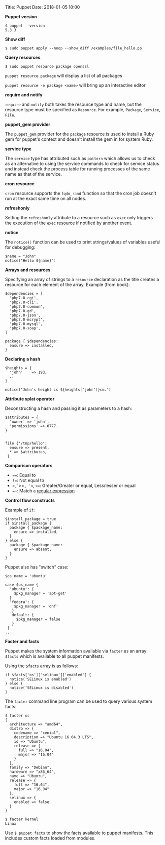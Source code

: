 Title: Puppet
Date: 2018-01-05 10:00


**Puppet version**

```
$ puppet --version
5.3.3
```

**Show diff**

```
$ sudo puppet apply --noop --show_diff /examples/file_hello.pp
```

**Query resources**

```
$ sudo puppet resource package openssl
```

`puppet resource package` will display a list of all packages

`puppet resource -e package <name>` will bring up an interactive editor

**require and notify**

`require` and `notify` both takes the resource type and name, but the resource type must be specified as `Resource`. For example, `Package`, `Service`, `File`.

**puppet_gem provider**

The `puppet_gem` provider for the `package` resource is used to install a Ruby gem for puppet's context and doesn't install the gem in for system Ruby.

**service type**

The `service` type has attributed such as `pattern` which allows us to check as an alternative to using the service commands to check for service status and instead check the process table for running processes of the same name as that of the service.

**cron resource**

`cron` resource supports the `fqdn_rand` function so that the cron job doesn't run at the exact same time on all nodes.


**refreshonly**

Setting the `refreshonly` attribute to a resource such as `exec` only triggers the execution of the `exec` resource if notified by another event.

**notice**

The `notice()` function can be used to print strings/values of variables useful for debugging:

```
$name = "John"
notice("Hello ${name}")
```

**Arrays and resources**

Specifying an array of strings to a `resource` declaration as the title creates a resource for each element of the array. Example (from book):

```
$dependencies = [
  'php7.0-cgi',
  'php7.0-cli',
  'php7.0-common',
  'php7.0-gd',
  'php7.0-json',
  'php7.0-mcrypt',
  'php7.0-mysql',
  'php7.0-soap',
]

package { $dependencies:
  ensure => installed,
}
```

**Declaring a hash**

```
$heights = {
  'john'    => 193,
  ..
}

notice("John's height is ${heights['john']}cm.")
```

**Attribute splat operator**

Deconstructing a hash and passing it as parameters to a hash:

```
$attributes = {
  'owner' => 'john',
  'permissions' => 0777.
}


file {'/tmp/hello':
  ensure => present,
  * => $attributes,
 }
```

**Comparison operators**

- `==`: Equal to
- `!=`: Not equal to
- `>`, '>=`, '<`, `<=`: Greater/Greater or equal, Less/lesser or equal
- `=~`: Match a [regular expression](http://ruby-doc.org/core/Regexp.html)


**Control flow constructs**


Example of `if`:

```
$install_package = true
if $install_package {
  package { $package_name:
    ensure => installed,
  }
} else {
  package { $package_name:
    ensure => absent,
  }
}
```

Puppet also has "switch" case:

```
$os_name = 'ubuntu'

case $os_name {
  'ubuntu': {
    $pkg_manager = 'apt-get'
  }
  'fedora': {
    $pkg_manager = 'dnf'
   }
   default: {
     $pkg_manager = false
   }
 }
..
```

**Facter and facts**

Puppet makes the system information available via `facter` as an array `$facts` which is available to all puppet manifests.

Using the `$facts` array is as follows:

```
if $facts['os']['selinux']['enabled'] {
  notice('SELinux is enabled')
} else {
  notice('SELinux is disabled')
}
```

The `facter` command line program can be used to query various system facts:

```
$ facter os
{
  architecture => "amd64",
  distro => {
    codename => "xenial",
    description => "Ubuntu 16.04.3 LTS",
    id => "Ubuntu",
    release => {
      full => "16.04",
      major => "16.04"
    }
  },
  family => "Debian",
  hardware => "x86_64",
  name => "Ubuntu",
  release => {
    full => "16.04",
    major => "16.04"
  },
  selinux => {
    enabled => false
  }
}
```

```
$ facter kernel
Linux
```

Use `$ puppet facts` to show the facts available to puppet manifests. This includes custom facts loaded from modules.

